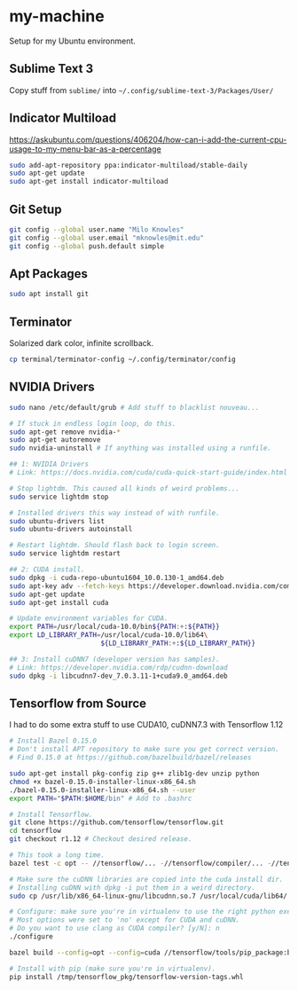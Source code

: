 # my-machine
Setup for my Ubuntu environment.

## Sublime Text 3
Copy stuff from ```sublime/``` into ```~/.config/sublime-text-3/Packages/User/```


## Indicator Multiload

https://askubuntu.com/questions/406204/how-can-i-add-the-current-cpu-usage-to-my-menu-bar-as-a-percentage

```bash
sudo add-apt-repository ppa:indicator-multiload/stable-daily 
sudo apt-get update 
sudo apt-get install indicator-multiload
```

## Git Setup
```bash
git config --global user.name "Milo Knowles"
git config --global user.email "mknowles@mit.edu"
git config --global push.default simple
```

## Apt Packages
```bash
sudo apt install git
```

## Terminator
Solarized dark color, infinite scrollback.
```bash
cp terminal/terminator-config ~/.config/terminator/config
```

## NVIDIA Drivers
```bash
sudo nano /etc/default/grub # Add stuff to blacklist nouveau...

# If stuck in endless login loop, do this.
sudo apt-get remove nvidia-*
sudo apt-get autoremove
sudo nvidia-uninstall # If anything was installed using a runfile.

## 1: NVIDIA Drivers
# Link: https://docs.nvidia.com/cuda/cuda-quick-start-guide/index.html

# Stop lightdm. This caused all kinds of weird problems...
sudo service lightdm stop

# Installed drivers this way instead of with runfile.
sudo ubuntu-drivers list
sudo ubuntu-drivers autoinstall

# Restart lightdm. Should flash back to login screen.
sudo service lightdm restart

## 2: CUDA install.
sudo dpkg -i cuda-repo-ubuntu1604_10.0.130-1_amd64.deb
sudo apt-key adv --fetch-keys https://developer.download.nvidia.com/compute/cuda/repos/ubuntu1604/x86_64/7fa2af80.pub
sudo apt-get update
sudo apt-get install cuda

# Update environment variables for CUDA.
export PATH=/usr/local/cuda-10.0/bin${PATH:+:${PATH}}
export LD_LIBRARY_PATH=/usr/local/cuda-10.0/lib64\
                       ${LD_LIBRARY_PATH:+:${LD_LIBRARY_PATH}}

## 3: Install cuDNN7 (developer version has samples).
# Link: https://developer.nvidia.com/rdp/cudnn-download
sudo dpkg -i libcudnn7-dev_7.0.3.11-1+cuda9.0_amd64.deb
```

## Tensorflow from Source
I had to do some extra stuff to use CUDA10, cuDNN7.3 with Tensorflow 1.12

```bash
# Install Bazel 0.15.0
# Don't install APT repository to make sure you get correct version.
# Find 0.15.0 at https://github.com/bazelbuild/bazel/releases

sudo apt-get install pkg-config zip g++ zlib1g-dev unzip python
chmod +x bazel-0.15.0-installer-linux-x86_64.sh
./bazel-0.15.0-installer-linux-x86_64.sh --user
export PATH="$PATH:$HOME/bin" # Add to .bashrc

# Install Tensorflow.
git clone https://github.com/tensorflow/tensorflow.git
cd tensorflow
git checkout r1.12 # Checkout desired release.

# This took a long time.
bazel test -c opt -- //tensorflow/... -//tensorflow/compiler/... -//tensorflow/contrib/lite/...

# Make sure the cuDNN libraries are copied into the cuda install dir.
# Installing cuDNN with dpkg -i put them in a weird directory.
sudo cp /usr/lib/x86_64-linux-gnu/libcudnn.so.7 /usr/local/cuda/lib64/

# Configure: make sure you're in virtualenv to use the right python executable.
# Most options were set to 'no' except for CUDA and cuDNN.
# Do you want to use clang as CUDA compiler? [y/N]: n
./configure

bazel build --config=opt --config=cuda //tensorflow/tools/pip_package:build_pip_package

# Install with pip (make sure you're in virtualenv).
pip install /tmp/tensorflow_pkg/tensorflow-version-tags.whl
```
